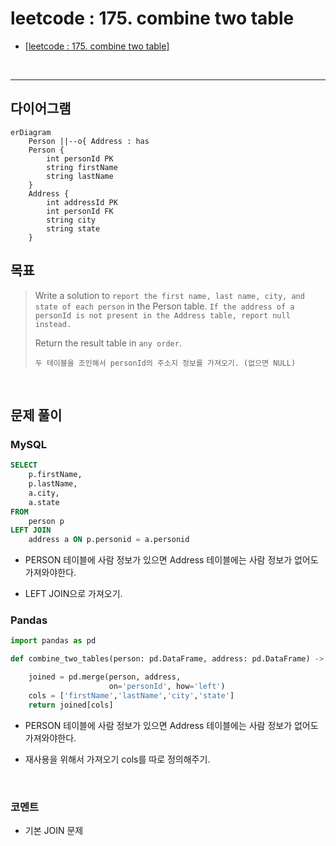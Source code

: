 leetcode : 175. combine two table
===

* [[leetcode : 175. combine two table]](https://leetcode.com/problems/combine-two-tables/description/)
<br>

---

## 다이어그램
```mermaid
erDiagram
    Person ||--o{ Address : has
    Person {
        int personId PK
        string firstName
        string lastName
    }
    Address {
        int addressId PK
        int personId FK
        string city
        string state
    }

```

## 목표
> Write a solution to `report the first name, last name, city, and state of each person` in the Person table. `If the address of a personId is not present in the Address table, report null instead.`
>
>Return the result table in `any order`.
>
> `두 테이블을 조인해서 personId의 주소지 정보를 가져오기. (없으면 NULL)`

<br>

## 문제 풀이

### **MySQL**
```SQL
SELECT
    p.firstName,
    p.lastName,
    a.city,
    a.state
FROM
    person p
LEFT JOIN
    address a ON p.personid = a.personid
```

* PERSON 테이블에 사람 정보가 있으면 Address 테이블에는 사람 정보가 없어도 가져와야한다.

* LEFT JOIN으로 가져오기.
  
### **Pandas**
```python
import pandas as pd

def combine_two_tables(person: pd.DataFrame, address: pd.DataFrame) -> pd.DataFrame:

    joined = pd.merge(person, address,
                      on='personId', how='left')
    cols = ['firstName','lastName','city','state']
    return joined[cols]
```

* PERSON 테이블에 사람 정보가 있으면 Address 테이블에는 사람 정보가 없어도 가져와야한다.

* 재사용을 위해서 가져오기 cols를 따로 정의해주기.
  
<br>

### **코멘트**
* 기본 JOIN 문제